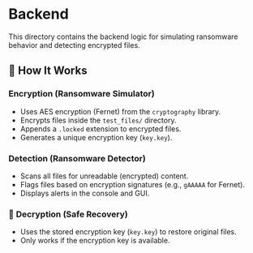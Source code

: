 #  Backend

This directory contains the backend logic for simulating ransomware behavior and detecting encrypted files.

## 🚀 How It Works

###  **Encryption (Ransomware Simulator)**
- Uses AES encryption (Fernet) from the `cryptography` library.
- Encrypts files inside the `test_files/` directory.
- Appends a `.locked` extension to encrypted files.
- Generates a unique encryption key (`key.key`).

###  **Detection (Ransomware Detector)**
- Scans all files for unreadable (encrypted) content.
- Flags files based on encryption signatures (e.g., `gAAAAA` for Fernet).
- Displays alerts in the console and GUI.

### 🔑 **Decryption (Safe Recovery)**
- Uses the stored encryption key (`key.key`) to restore original files.
- Only works if the encryption key is available.



